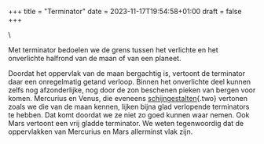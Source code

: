 +++
title = "Terminator"
date = 2023-11-17T19:54:58+01:00
draft = false
+++

\

Met terminator bedoelen we de grens tussen het verlichte en het
onverlichte halfrond van de maan of van een planeet.

Doordat het oppervlak van de maan bergachtig is, vertoont de terminator
daar een onregelmatig getand verloop. Binnen het onverlichte deel kunnen
zelfs nog afzonderlijke, nog door de zon beschenen pieken van bergen
voor komen. Mercurius en Venus, die eveneens
[schijngestalten](schijngestalten.html){.two} vertonen zoals we die van
de maan kennen, lijken bijna glad verlopende terminators te hebben. Dat
komt doordat we ze niet zo goed kunnen waar nemen. Ook Mars vertoont een
vrij gladde terminator. We weten tegenwoordig dat de oppervlakken van
Mercurius en Mars allerminst vlak zijn.
